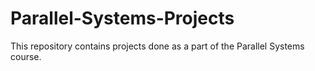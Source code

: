 # Parallel-Systems-Projects
This repository contains projects done as a part of the Parallel Systems course.
